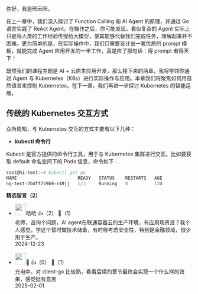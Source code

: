 你好，我是邢云阳。

在上一章中，我们深入探讨了 Function Calling 和 AI Agent 的原理，并通过 Go 语言实践了 ReAct Agent。在操作之后，你可能发现，看似复杂的 Agent 实际上只是将人类的工作经验传授给大模型，使其能够代替我们完成任务，理解起来并不困难。更为简单的是，在实际操作中，我们只需要设计出一套优质的 prompt 模板，就能完成 Agent 应用开发的一半工作，真是应了那句话：得 prompt 者得天下！

既然我们的课程主题是 AI + 云原生应用开发，那么接下来的两章，我将带领你通过 Agent 与 Kubernetes（K8s）进行实际操作与应用。本章我们将聚焦如何用自然语言来控制 Kubernetes，在下一章，我们再进一步探讨 Kubernetes 的智能运维。

## 传统的 Kubernetes 交互方式

众所周知，与 Kubernetes 交互的方式主要有以下几种：

- **kubectl 命令行**

Kubectl 是官方提供的命令行工具，用于与 Kubernetes 集群进行交互。比如要获取 default 命名空间下的 Pods 信息，命令如下：

```powershell
root@hi-test:~# kubectl get po                                                                                                                                           
NAME                       READY   STATUS    RESTARTS   AGE                                                                                                              
ng-test-7bdff759b9-r49jj   1/1     Running   0          13d
```
<div><strong>精选留言（2）</strong></div><ul>
<li><img src="https://static001.geekbang.org/account/avatar/00/11/43/e0/66b71c1f.jpg" width="30px"><span>哈哈</span> 👍（2） 💬（1）<div>老师，咨询个问题，AI agent在联通容器云的生产环境，有应用场景没？我个人感觉，学这个暂时做技术储备，有时候考虑安全性，特别是金融领域，很少用于生产。</div>2024-12-23</li><br/><li><img src="https://static001.geekbang.org/account/avatar/00/2d/e5/6b/17de4410.jpg" width="30px"><span>🤡</span> 👍（0） 💬（1）<div>充电中，对 client-go 比较熟，看看后续的章节最终会实现一个什么样的效果，感觉挺有意思</div>2025-02-01</li><br/>
</ul>